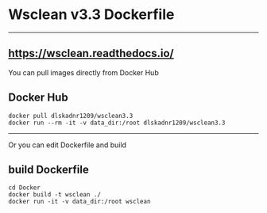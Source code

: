 # Wsclean v3.3 Dockerfile
---------------------
https://wsclean.readthedocs.io/  
--------------------
You can pull images directly from Docker Hub
## Docker Hub
```
docker pull dlskadnr1209/wsclean3.3
docker run --rm -it -v data_dir:/root dlskadnr1209/wsclean3.3
```
-------------------
Or you can edit Dockerfile and build
## build Dockerfile
```
cd Docker
docker build -t wsclean ./
docker run -it -v data_dir:/root wsclean
```
